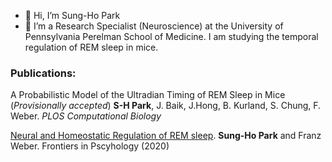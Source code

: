 - 👋 Hi, I’m Sung-Ho Park
- 🌱 I’m a Research Specialist (Neuroscience) at the University of Pennsylvania Perelman School of Medicine. I am studying the temporal regulation of REM sleep in mice.


### Publications:

A Probabilistic Model of the Ultradian Timing of REM Sleep in Mice (*Provisionally accepted*) **S-H Park**, J. Baik, J.Hong, B. Kurland, S. Chung, F. Weber. *PLOS Computational Biology*

[Neural and Homeostatic Regulation of REM sleep](https://www.frontiersin.org/articles/10.3389/fpsyg.2020.01662/full). **Sung-Ho Park** and Franz Weber. Frontiers in Pscyhology (2020)
